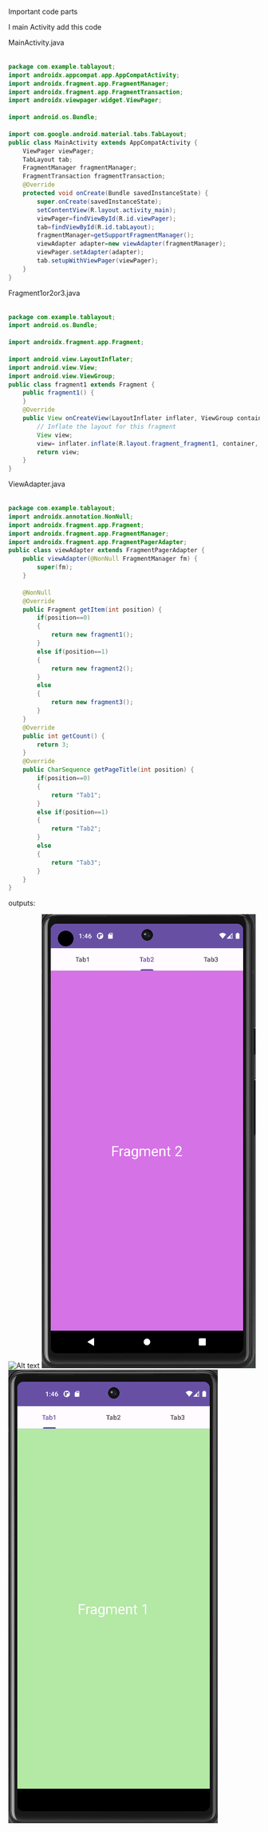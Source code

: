 Important code parts 

I main Activity add this code 

MainActivity.java
```java

package com.example.tablayout;
import androidx.appcompat.app.AppCompatActivity;
import androidx.fragment.app.FragmentManager;
import androidx.fragment.app.FragmentTransaction;
import androidx.viewpager.widget.ViewPager;

import android.os.Bundle;

import com.google.android.material.tabs.TabLayout;
public class MainActivity extends AppCompatActivity {
    ViewPager viewPager;
    TabLayout tab;
    FragmentManager fragmentManager;
    FragmentTransaction fragmentTransaction;
    @Override
    protected void onCreate(Bundle savedInstanceState) {
        super.onCreate(savedInstanceState);
        setContentView(R.layout.activity_main);
        viewPager=findViewById(R.id.viewPager);
        tab=findViewById(R.id.tabLayout);
        fragmentManager=getSupportFragmentManager();
        viewAdapter adapter=new viewAdapter(fragmentManager);
        viewPager.setAdapter(adapter);
        tab.setupWithViewPager(viewPager);
    }
}

```

Fragment1or2or3.java

```java

package com.example.tablayout;
import android.os.Bundle;

import androidx.fragment.app.Fragment;

import android.view.LayoutInflater;
import android.view.View;
import android.view.ViewGroup;
public class fragment1 extends Fragment {
    public fragment1() {
    }
    @Override
    public View onCreateView(LayoutInflater inflater, ViewGroup container, Bundle savedInstanceState) {
        // Inflate the layout for this fragment
        View view;
        view= inflater.inflate(R.layout.fragment_fragment1, container, false);
        return view;
    }
}

```

ViewAdapter.java

```java

package com.example.tablayout;
import androidx.annotation.NonNull;
import androidx.fragment.app.Fragment;
import androidx.fragment.app.FragmentManager;
import androidx.fragment.app.FragmentPagerAdapter;
public class viewAdapter extends FragmentPagerAdapter {
    public viewAdapter(@NonNull FragmentManager fm) {
        super(fm);
    }

    @NonNull
    @Override
    public Fragment getItem(int position) {
        if(position==0)
        {
            return new fragment1();
        }
        else if(position==1)
        {
            return new fragment2();
        }
        else
        {
            return new fragment3();
        }
    }
    @Override
    public int getCount() {
        return 3;
    }
    @Override
    public CharSequence getPageTitle(int position) {
        if(position==0)
        {
            return "Tab1";
        }
        else if(position==1)
        {
            return "Tab2";
        }
        else
        {
            return "Tab3";
        }
    }
}
```

outputs:

![Alt text](https://github.com/saiguptha2003/saiguptha2003-androidstudio_basics/blob/main/tablayout_practice/Screenshot%202023-10-09%20134645.png")
![Alt text](https://github.com/saiguptha2003/saiguptha2003-androidstudio_basics/blob/main/tablayout_practice/Screenshot%202023-10-09%20134634.png)
![Alt text](https://github.com/saiguptha2003/saiguptha2003-androidstudio_basics/blob/main/tablayout_practice/Screenshot%202023-10-09%20134623.png)




